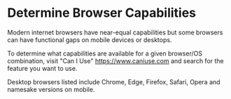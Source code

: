 # Determine Browser Capabilities

Modern internet browsers have near-equal capabilities but some browsers can have functional gaps on mobile devices or desktops. 

To determine what capabilities are available for a given browser/OS combination, visit "Can I Use" https://www.caniuse.com and search for the feature you want to use.

Desktop browsers listed include Chrome, Edge, Firefox, Safari, Opera and namesake versions on mobile.
